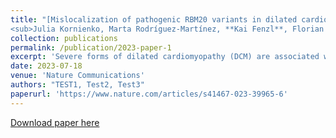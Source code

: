 ```yaml
---
title: "[Mislocalization of pathogenic RBM20 variants in dilated cardiomyopathy is caused by loss-of-interaction with Transportin-3](https://www.nature.com/articles/s41467-023-39965-6)   <br>
<sub>Julia Kornienko, Marta Rodríguez-Martínez, **Kai Fenzl**, Florian Hinze, Daniel Schraivogel, Markus Grosch, Brigit Tunaj, Dominik Lindenhofer, Laura Schraft, Moritz Kueblbeck, Eric Smith, Chad Mao, Emily Brown, Anjali Owens, Ardan M. Saguner, Benjamin Meder, Victoria Parikh, Michael Gotthardt & Lars M. Steinmetz</sub>"
collection: publications
permalink: /publication/2023-paper-1
excerpt: 'Severe forms of dilated cardiomyopathy (DCM) are associated with point mutations in the alternative splicing regulator RBM20 that are frequently located in the arginine/serine-rich domain (RS-domain). Such mutations can cause defective splicing and cytoplasmic mislocalization, which leads to the formation of detrimental cytoplasmic granules. Successful development of personalized therapies requires identifying the direct mechanisms of pathogenic RBM20 variants. Here, we decipher the molecular mechanism of RBM20 mislocalization and its specific role in DCM pathogenesis. We demonstrate that mislocalized RBM20 RS-domain variants retain their splice regulatory activity, which reveals that aberrant cellular localization is the main driver of their pathological phenotype. A genome-wide CRISPR knockout screen combined with image-enabled cell sorting identified Transportin-3 (TNPO3) as the main nuclear importer of RBM20. We show that the direct RBM20-TNPO3 interaction involves the RS-domain, and is disrupted by pathogenic variants. Relocalization of pathogenic RBM20 variants to the nucleus restores alternative splicing and dissolves cytoplasmic granules in cell culture and animal models. These findings provide proof-of-principle for developing therapeutic strategies to restore RBM20’s nuclear localization in RBM20-DCM patients.'
date: 2023-07-18
venue: 'Nature Communications'
authors: "TEST1, Test2, Test3"
paperurl: 'https://www.nature.com/articles/s41467-023-39965-6'
---
```


[Download paper here](http://KaiFenzl.github.io/files/2023-paper-1.pdf)

